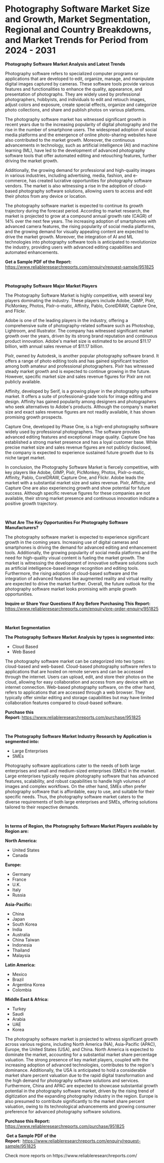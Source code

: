 <p><h1>Photography Software Market Size and Growth, Market Segmentation, Regional and Country Breakdowns, and Market Trends for Period from 2024 -  2031</h1></p><p><strong>Photography Software Market Analysis and Latest Trends</strong></p>
<p><p>Photography software refers to specialized computer programs or applications that are developed to edit, organize, manage, and manipulate digital images captured by cameras. These software tools provide various features and functionalities to enhance the quality, appearance, and presentation of photographs. They are widely used by professional photographers, hobbyists, and individuals to edit and retouch images, adjust colors and exposure, create special effects, organize and categorize photo collections, and share and publish photos on various platforms.</p><p>The photography software market has witnessed significant growth in recent years due to the increasing popularity of digital photography and the rise in the number of smartphone users. The widespread adoption of social media platforms and the emergence of online photo-sharing websites have also contributed to the market growth. Moreover, the continuous advancements in technology, such as artificial intelligence (AI) and machine learning (ML), have led to the development of advanced photography software tools that offer automated editing and retouching features, further driving the market growth.</p><p>Additionally, the growing demand for professional and high-quality images in various industries, including advertising, media, fashion, and e-commerce, has created lucrative opportunities for photography software vendors. The market is also witnessing a rise in the adoption of cloud-based photography software solutions, allowing users to access and edit their photos from any device or location.</p><p>The photography software market is expected to continue its growth trajectory during the forecast period. According to market research, the market is projected to grow at a compound annual growth rate (CAGR) of 14% over the next few years. The increasing adoption of smartphones with advanced camera features, the rising popularity of social media platforms, and the growing demand for visually appealing content are expected to drive the market growth. Moreover, the integration of AI and ML technologies into photography software tools is anticipated to revolutionize the industry, providing users with advanced editing capabilities and automated enhancements.</p></p>
<p><strong>Get a Sample PDF of the Report:&nbsp;</strong> <a href="https://www.reliableresearchreports.com/enquiry/request-sample/951825">https://www.reliableresearchreports.com/enquiry/request-sample/951825</a></p>
<p>&nbsp;</p>
<p><strong>Photography Software Major Market Players</strong></p>
<p><p>The Photography Software Market is highly competitive, with several key players dominating the industry. These players include Adobe, GIMP, Pixlr, PicMonkey, Photos, Pixlr-o-matic, Affinity, Pablo, CorelDRAW, Capture One, and Flickr.</p><p>Adobe is one of the leading players in the industry, offering a comprehensive suite of photography-related software such as Photoshop, Lightroom, and Illustrator. The company has witnessed significant market growth over the years, driven by its strong brand reputation and continuous product innovation. Adobe's market size is estimated to be around $11.17 billion, with annual sales revenue of $11.17 billion.</p><p>Pixlr, owned by Autodesk, is another popular photography software brand. It offers a range of photo editing tools and has gained significant traction among both amateur and professional photographers. Pixlr has witnessed steady market growth and is expected to continue growing in the future. However, specific market size and sales revenue figures for Pixlr are not publicly available.</p><p>Affinity, developed by Serif, is a growing player in the photography software market. It offers a suite of professional-grade tools for image editing and design. Affinity has gained popularity among designers and photographers who seek alternatives to Adobe's products. Although the company's market size and exact sales revenue figures are not readily available, it has shown promising growth prospects.</p><p>Capture One, developed by Phase One, is a high-end photography software widely used by professional photographers. The software provides advanced editing features and exceptional image quality. Capture One has established a strong market presence and has a loyal customer base. While precise market size and sales revenue figures are not publicly disclosed, the company is expected to experience sustained future growth due to its niche target market.</p><p>In conclusion, the Photography Software Market is fiercely competitive, with key players like Adobe, GIMP, Pixlr, PicMonkey, Photos, Pixlr-o-matic, Affinity, Pablo, CorelDRAW, Capture One, and Flickr. Adobe leads the market with a substantial market size and sales revenue. Pixlr, Affinity, and Capture One are also experiencing growth and show potential for future success. Although specific revenue figures for these companies are not available, their strong market presence and continuous innovation indicate a positive growth trajectory.</p></p>
<p>&nbsp;</p>
<p><strong>What Are The Key Opportunities For Photography Software Manufacturers?</strong></p>
<p><p>The photography software market is expected to experience significant growth in the coming years. Increasing use of digital cameras and smartphones is driving the demand for advanced editing and enhancement tools. Additionally, the growing popularity of social media platforms and the need for high-quality visual content is fueling the market growth. The market is witnessing the development of innovative software solutions such as artificial intelligence-based image recognition and editing tools. Furthermore, the rising adoption of cloud-based software and the integration of advanced features like augmented reality and virtual reality are expected to drive the market further. Overall, the future outlook for the photography software market looks promising with ample growth opportunities.</p></p>
<p><strong>Inquire or Share Your Questions If Any Before Purchasing This Report:</strong> <a href="https://www.reliableresearchreports.com/enquiry/pre-order-enquiry/951825">https://www.reliableresearchreports.com/enquiry/pre-order-enquiry/951825</a></p>
<p>&nbsp;</p>
<p><strong>Market Segmentation</strong></p>
<p><strong>The Photography Software Market Analysis by types is segmented into:</strong></p>
<p><ul><li>Cloud Based</li><li>Web Based</li></ul></p>
<p><p>The photography software market can be categorized into two types: cloud-based and web-based. Cloud-based photography software refers to applications that are hosted on remote servers and can be accessed through the internet. Users can upload, edit, and store their photos on the cloud, allowing for easy collaboration and access from any device with an internet connection. Web-based photography software, on the other hand, refers to applications that are accessed through a web browser. They typically offer similar editing and storage capabilities but may have limited collaboration features compared to cloud-based software.</p></p>
<p><strong>Purchase this Report:&nbsp;</strong><a href="https://www.reliableresearchreports.com/purchase/951825">https://www.reliableresearchreports.com/purchase/951825</a></p>
<p>&nbsp;</p>
<p><strong>The Photography Software Market Industry Research by Application is segmented into:</strong></p>
<p><ul><li>Large Enterprises</li><li>SMEs</li></ul></p>
<p><p>Photography software applications cater to the needs of both large enterprises and small and medium-sized enterprises (SMEs) in the market. Large enterprises typically require photography software that has advanced features, scalability, and robust capabilities to handle high volumes of images and complex workflows. On the other hand, SMEs often prefer photography software that is affordable, easy to use, and suitable for their specific needs. Thus, the photography software market caters to the diverse requirements of both large enterprises and SMEs, offering solutions tailored to their respective demands.</p></p>
<p>&nbsp;</p>
<p><strong>In terms of Region, the Photography Software Market Players available by Region are:</strong></p>
<p>
    <p> <strong> North America: </strong>
        <ul>
            <li>United States</li>
            <li>Canada</li>
        </ul>
        </p> 
    <p> <strong> Europe: </strong>
        <ul>
            <li>Germany</li>
            <li>France</li>
            <li>U.K.</li>
            <li>Italy</li>
            <li>Russia</li>
        </ul>
        </p> 
    <p> <strong> Asia-Pacific: </strong>
        <ul>
            <li>China</li>
            <li>Japan</li>
            <li>South Korea</li>
            <li>India</li>
            <li>Australia</li>
            <li>China Taiwan</li>
            <li>Indonesia</li>
            <li>Thailand</li>
            <li>Malaysia</li>
        </ul>
        </p> 
    <p> <strong> Latin America: </strong>
        <ul>
            <li>Mexico</li>
            <li>Brazil</li>
            <li>Argentina Korea</li>
            <li>Colombia</li>
        </ul>
        </p> 
    <p> <strong> Middle East & Africa: </strong>
        <ul>
            <li>Turkey</li>
            <li>Saudi</li>
            <li>Arabia</li>
            <li>UAE</li>
            <li>Korea</li>
        </ul>
    </p>
    </p>
<p><p>The photography software market is projected to witness significant growth across various regions, including North America (NA), Asia-Pacific (APAC), Europe, the United States (USA), and China. North America is expected to dominate the market, accounting for a substantial market share percentage valuation. The strong presence of key market players, coupled with the increasing adoption of advanced technologies, contributes to the region's dominance. Additionally, the USA is anticipated to hold a considerable market share percent valuation due to the rapid digital transformation and the high demand for photography software solutions and services. Furthermore, China and APAC are expected to showcase substantial growth potential in the photography software market, driven by the rising trend of digitization and the expanding photography industry in the region. Europe is also presumed to contribute significantly to the market share percent valuation, owing to its technological advancements and growing consumer preference for advanced photography software solutions.</p></p>
<p><strong>Purchase this Report: </strong><a href="https://www.reliableresearchreports.com/purchase/951825">https://www.reliableresearchreports.com/purchase/951825</a></p>
<p>&nbsp;<strong>Get a Sample PDF of the Report:&nbsp;&nbsp;</strong><a href="https://www.reliableresearchreports.com/enquiry/request-sample/951825">https://www.reliableresearchreports.com/enquiry/request-sample/951825</a></p>
<p><strong></strong></p>
<p>Check more reports on https://www.reliableresearchreports.com/</p>